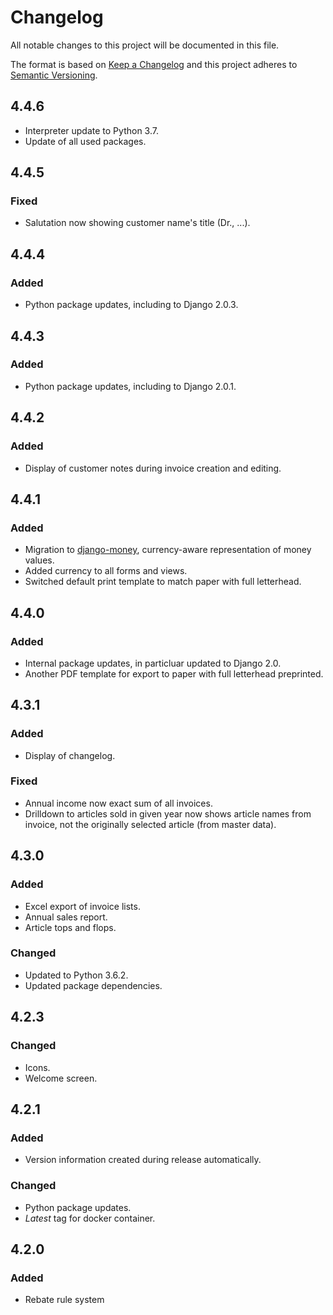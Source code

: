 # Changelog
All notable changes to this project will be documented in this file.

The format is based on [Keep a Changelog](http://keepachangelog.com/en/1.0.0/) and this project 
adheres to [Semantic Versioning](http://semver.org/spec/v2.0.0.html).

## 4.4.6

- Interpreter update to Python 3.7.
- Update of all used packages.

## 4.4.5
### Fixed

- Salutation now showing customer name's title (Dr., ...).

## 4.4.4
### Added

- Python package updates, including to Django 2.0.3.

## 4.4.3
### Added

- Python package updates, including to Django 2.0.1.

## 4.4.2
### Added

- Display of customer notes during invoice creation and editing.

## 4.4.1
### Added

- Migration to [django-money](https://github.com/django-money/django-money), currency-aware
  representation of money values.
- Added currency to all forms and views.
- Switched default print template to match paper with full letterhead.

## 4.4.0
### Added

- Internal package updates, in particluar updated to Django 2.0.
- Another PDF template for export to paper with full letterhead preprinted.

## 4.3.1
### Added

- Display of changelog.

### Fixed

- Annual income now exact sum of all invoices.
- Drilldown to articles sold in given year now shows article names from invoice, not the originally 
  selected article (from master data).

## 4.3.0
### Added

- Excel export of invoice lists.
- Annual sales report.
- Article tops and flops.

### Changed

- Updated to Python 3.6.2.
- Updated package dependencies.

## 4.2.3
### Changed

- Icons.
- Welcome screen.

## 4.2.1
### Added

- Version information created during release automatically.

### Changed

- Python package updates.
- _Latest_ tag for docker container.

## 4.2.0
### Added

- Rebate rule system
